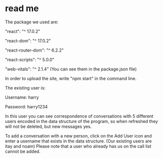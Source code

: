 
# read me

The package we used are:

"react": "^ 17.0.2"

"react-dom": "^ 17.0.2"

"react-router-dom": "^ 6.2.2"

"react-scripts": "^ 5.0.0"

"web-vitals": "^ 2.1.4"
(You can see them in the package.json file)

In order to upload the site, write "npm start" in the command line.

The existing user is:

Username: harry

Password: harry1234

In this user you can see correspondence of conversations with 5 different users encoded in the data structure of the program, so when refreshed they will not be deleted, but new messages yes.

To add a conversation with a new person, click on the Add User icon and enter a username that exists in the data structure. (Our existing users are itay and noam) Please note that a user who already has us on the call list cannot be added.
